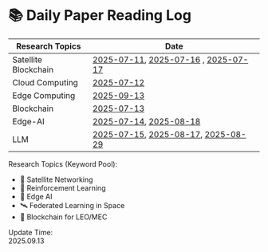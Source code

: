 # 📚 Daily Paper Reading Log

| Research Topics       | Date                                                     |
|-----------------------|----------------------------------------------------------|
| Satellite Blockchain  |   [2025-07-11](Satellite/Blockchain/2025-07-11.md), [2025-07-16](Satellite/Blockchain/2025-07-16.md) , [2025-07-17](Satellite/Blockchain/2025-07-17.md)      |
| Cloud Computing       |   [2025-07-12](Cloud-Computing/Security/2025-07-12.md)   |                  
| Edge Computing        |   [2025-09-13](Edge-Computing/Satellite/2025-09-13.md)   |              
| Blockchain            |   [2025-07-13](Security/Blockchain/2025-07-13.md)        |                    
| Edge-AI               |   [2025-07-14](Edge-AI/Computing/2025-07-14.md), [2025-08-18](Edge-AI/Computing/2025-08-18.md)          |                  
| LLM                   |   [2025-07-15](Edge-AI/LLM/2025-07-15.md), [2025-08-17](Edge-AI/LLM/2025-08-17.md), [2025-08-29](Edge-AI/LLM/2025-08-29.md)                |             


Research Topics (Keyword Pool):
- 🚀 Satellite Networking
- 🧠 Reinforcement Learning
- 🤖 Edge AI
- 🛰️ Federated Learning in Space
- 📡 Blockchain for LEO/MEC

Update Time:  
2025.09.13